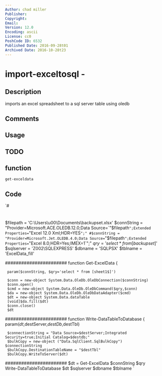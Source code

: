 ```yaml
---
Author: chad miller
Publisher: 
Copyright: 
Email: 
Version: 12.0
Encoding: ascii
License: cc0
PoshCode ID: 6532
Published Date: 2016-09-28t01
Archived Date: 2016-10-28t23
---
```


# import-exceltosql - 

## Description

imports an excel spreadsheet to a sql server table using oledb

## Comments



## Usage



## TODO



## function

`get-exceldata`

## Code

`#
 #
 $filepath = 'C:\Users\u00\Documents\backupset.xlsx'
 $connString = "Provider=Microsoft.ACE.OLEDB.12.0;Data Source=`"$filepath`";Extended Properties=`"Excel 12.0 Xml;HDR=YES`";"
 #$connString = "Provider=Microsoft.Jet.OLEDB.4.0;Data Source=`"$filepath`";Extended Properties=`"Excel 8.0;HDR=Yes;IMEX=1`";"
 $qry = 'select * from [backupset$]'
 $sqlserver = 'Z002\SQLEXPRESS'
 $dbname = 'SQLPSX'
 $tblname = 'ExcelData_fill'
  
 #######################
 function Get-ExcelData
 {
  
     param($connString, $qry='select * from [sheet1$]')
  
     $conn = new-object System.Data.OleDb.OleDbConnection($connString)
     $conn.open()
     $cmd = new-object System.Data.OleDb.OleDbCommand($qry,$conn) 
     $da = new-object System.Data.OleDb.OleDbDataAdapter($cmd) 
     $dt = new-object System.Data.dataTable 
     [void]$da.fill($dt)
     $conn.close()
     $dt
  
  
 #######################
 function Write-DataTableToDatabase
 { 
     param($dt,$destServer,$destDb,$destTbl)
 
     $connectionString = "Data Source=$destServer;Integrated Security=true;Initial Catalog=$destdb;"
     $bulkCopy = new-object ("Data.SqlClient.SqlBulkCopy") $connectionString
     $bulkCopy.DestinationTableName = "$destTbl"
     $bulkCopy.WriteToServer($dt)
  
 
 #######################
 $dt = Get-ExcelData $connString $qry
 Write-DataTableToDatabase $dt $sqlserver $dbname $tblname
`

